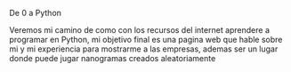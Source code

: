 De 0 a Python

Veremos mi camino de como con los recursos del internet aprendere a programar en Python, mi objetivo final es una pagina web que hable sobre mi y mi experiencia para mostrarme a las empresas, ademas ser un lugar donde puede jugar nanogramas creados aleatoriamente

<!---
xguerrerov0903/xguerrerov0903 is a ✨ special ✨ repository because its `README.md` (this file) appears on your GitHub profile.
You can click the Preview link to take a look at your changes.
--->
